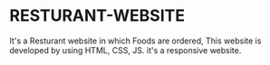 # RESTURANT-WEBSITE
It's a Resturant website in which Foods are ordered, This website is developed by using HTML, CSS, JS. it's a responsive website.

